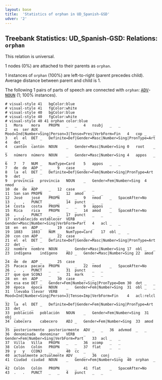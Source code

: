 ```yaml
---
layout: base
title:  'Statistics of orphan in UD_Spanish-GSD'
udver: '2'
---
```


## Treebank Statistics: UD_Spanish-GSD: Relations: `orphan`

This relation is universal.

1 nodes (0%) are attached to their parents as `orphan`.

1 instances of `orphan` (100%) are left-to-right (parent precedes child).
Average distance between parent and child is 1.

The following 1 pairs of parts of speech are connected with `orphan`: <tt><a href="es_gsd-pos-ADV.html">ADV</a></tt>-<tt><a href="es_gsd-pos-NOUN.html">NOUN</a></tt> (1; 100% instances).


~~~ conllu
# visual-style 41	bgColor:blue
# visual-style 41	fgColor:white
# visual-style 40	bgColor:blue
# visual-style 40	fgColor:white
# visual-style 40 41 orphan	color:blue
1	Mora	mora	PROPN	_	_	4	nsubj	_	_
2	es	ser	AUX	_	Mood=Ind|Number=Sing|Person=3|Tense=Pres|VerbForm=Fin	4	cop	_	_
3	el	el	DET	_	Definite=Def|Gender=Masc|Number=Sing|PronType=Art	4	det	_	_
4	cantón	cantón	NOUN	_	Gender=Masc|Number=Sing	0	root	_	_
5	número	número	NOUN	_	Gender=Masc|Number=Sing	4	appos	_	_
6	7	7	NUM	_	NumType=Card	5	appos	_	_
7	de	de	ADP	_	_	9	case	_	_
8	la	el	DET	_	Definite=Def|Gender=Fem|Number=Sing|PronType=Art	9	det	_	_
9	provincia	provincia	NOUN	_	Gender=Fem|Number=Sing	4	nmod	_	_
10	de	de	ADP	_	_	12	case	_	_
11	San	san	PROPN	_	_	12	amod	_	_
12	José	josé	PROPN	_	_	9	nmod	_	SpaceAfter=No
13	,	,	PUNCT	_	_	14	punct	_	_
14	Costa	costa	PROPN	_	_	9	appos	_	_
15	Rica	rica	PROPN	_	_	14	amod	_	SpaceAfter=No
16	,	,	PUNCT	_	_	17	punct	_	_
17	establecido	establecer	VERB	_	Gender=Masc|Number=Sing|VerbForm=Part	4	acl	_	_
18	en	en	ADP	_	_	19	case	_	_
19	1883	1883	NUM	_	NumType=Card	17	obl	_	_
20	con	con	ADP	_	_	22	case	_	_
21	el	el	DET	_	Definite=Def|Gender=Masc|Number=Sing|PronType=Art	22	det	_	_
22	nombre	nombre	NOUN	_	Gender=Masc|Number=Sing	17	obl	_	_
23	indígena	indígeno	ADJ	_	Gender=Masc|Number=Sing	22	amod	_	_
24	de	de	ADP	_	_	25	case	_	_
25	Pacaca	pacaca	PROPN	_	_	22	nmod	_	SpaceAfter=No
26	,	,	PUNCT	_	_	31	punct	_	_
27	que	que	SCONJ	_	_	31	mark	_	_
28	en	en	ADP	_	_	30	case	_	_
29	esa	ese	DET	_	Gender=Fem|Number=Sing|PronType=Dem	30	det	_	_
30	época	época	NOUN	_	Gender=Fem|Number=Sing	31	obl	_	_
31	llevaba	llevar	VERB	_	Mood=Ind|Number=Sing|Person=3|Tense=Imp|VerbForm=Fin	4	acl:relcl	_	_
32	la	el	DET	_	Definite=Def|Gender=Fem|Number=Sing|PronType=Art	33	det	_	_
33	población	población	NOUN	_	Gender=Fem|Number=Sing	31	obj	_	_
34	cabecera	cabecero	ADJ	_	Gender=Fem|Number=Sing	33	amod	_	_
35	posteriormente	posteriormente	ADV	_	_	36	advmod	_	_
36	denominada	denominar	VERB	_	Gender=Fem|Number=Sing|VerbForm=Part	33	acl	_	_
37	Villa	Villa	PROPN	_	_	36	xcomp	_	_
38	Colón	Colón	PROPN	_	_	37	flat	_	_
39	y	y	CCONJ	_	_	40	cc	_	_
40	actualmente	actualmente	ADV	_	_	36	conj	_	_
41	Ciudad	ciudad	NOUN	_	Gender=Fem|Number=Sing	40	orphan	_	_
42	Colón	Colón	PROPN	_	_	41	flat	_	SpaceAfter=No
43	.	.	PUNCT	_	_	4	punct	_	_

~~~


